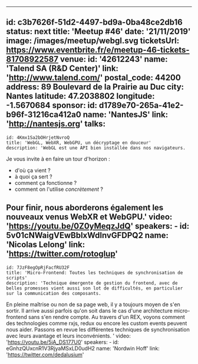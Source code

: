 ---
id: c3b7626f-51d2-4497-bd9a-0ba48ce2db16
status: next
title: 'Meetup #46'
date: '21/11/2019'
image: /images/meetup/webgl.svg
ticketsUrl: https://www.eventbrite.fr/e/meetup-46-tickets-81708922587
venue:
  id: '42612243'
  name: 'Talend SA (R&D Center)'
  link: 'http://www.talend.com/'
  postal_code: 44200
  address: 89 Boulevard de la Prairie au Duc
  city: Nantes
  latitude: 47.2038802
  longitude: -1.5670684
sponsor:
    id: d1789e70-265a-41e2-b96f-31216ca412a0
    name: 'NantesJS'
    link: 'http://nantesjs.org'
talks:
  -
    id: 4Kmx1Sa2bOHrjetNvroQ
    title: 'WebGL, WebXR, WebGPU, un décryptage en douceur'
    description: 'WebGL est une API bien installée dans nos navigateurs.

Je vous invite à en faire un tour d&#x27;horizon :

- d&#x27;où ça vient ?
- à quoi ça sert ?
- comment ça fonctionne ?
- comment on l&#x27;utilise *concrètement* ?

Pour finir, nous aborderons également les nouveaux venus WebXR et WebGPU.'
    video: 'https://youtu.be/0Z0yMeqzJdQ'
    speakers:
      -
          id: 5v01cNWaigVEwBblxWdlnvGFDPQ2
          name: 'Nicolas Lelong'
          link: 'https://twitter.com/rotoglup'
  -
    id: 7JzF8egOpRjFacfRU32F
    title: 'Micro-Frontend: Toutes les techniques de synchronisation de scripts'
    description: 'Technique émergente de gestion du frontend, avec de belles promesses vient aussi son lot de difficultés, en particulier sur la communication des composants.
En pleine maîtrise ou non de sa page web, il y a toujours moyen de s&#x27;en sortir.
Il arrive aussi parfois qu&#x27;on soit dans le cas d&#x27;une architecture micro-frontend sans s&#x27;en rendre compte.
Au travers d&#x27;un REX, voyons comment des technologies comme rxjs, redux ou encore les custom events peuvent nous aider. 
Passons en revue les différentes techniques de synchronisation avec leurs avantage et leurs inconvénients.
'
    video: 'https://youtu.be/5jA_DS177U0'
    speakers:
      -
          id: eGnhzQUxcnR1V3RjyaMSxLD0udH2
          name: 'Nordwin Hoff'
          link: 'https://twitter.com/dedalusium'
